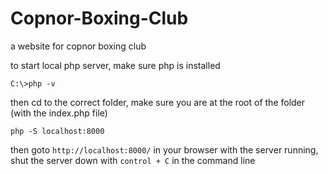# Copnor-Boxing-Club
a website for copnor boxing club

to start local php server, make sure php is installed

```
C:\>php -v
```

then cd to the correct folder, make sure you are at the root of the folder (with the index.php file)

```
php -S localhost:8000
```

then goto `http://localhost:8000/` in your browser with the server running, shut the server down with `control + C` in the command line
